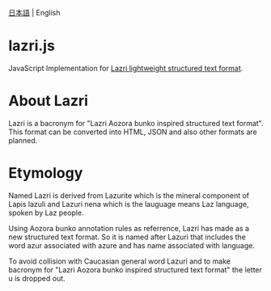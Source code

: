 [日本語](./) | English

# lazri.js
JavaScript Implementation for [Lazri lightweight structured text format](https://github.com/aoitaku/lazri).

# About Lazri
Lazri is a bacronym for "Lazri Aozora bunko inspired structured text format". This format can be converted into HTML, JSON and also other formats are planned.

# Etymology
Named Lazri is derived from Lazurite which is the mineral component of Lapis lazuli and Lazuri nena which is the lauguage means Laz language, spoken by Laz people.

Using Aozora bunko annotation rules as referrence, Lazri has made as a new structured text format. So it is named after Lazuri that includes the word azur associated with azure and has name associated with language.

To avoid collision with Caucasian general word Lazuri and to make bacronym for "Lazri Aozora bunko inspired structured text format" the letter u is dropped out.
